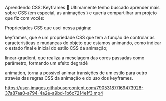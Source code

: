 Aprendendo CSS: Keyframes 🔑
Ultimamente tenho buscado aprender mais sobre CSS (em especial, as animações ) e queria compartilhar um projeto que fiz com vocês:

Propriedades CSS que usei nessa página:

keyframes, que é um propriedade CSS que tem a função de controlar as características e mudanças do objeto que estamos animando, como indicar o estado final e inicial do estilo CSS da animação;

linear-gradient, que realiza a mesclagem das cores passadas como parâmetro, formando um efeito degradê

animation, torna a possível animar transições de um estilo para outro através das regras CSS da animação e do uso dos keyframes.







https://user-images.githubusercontent.com/79053187/169473928-37a87aa0-a794-4a2e-a9bd-1b6c7214e1f3.mp4

